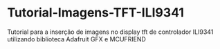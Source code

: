 # Tutorial-Imagens-TFT-ILI9341
Tutorial para a inserção de imagens no display tft de controlador ILI9341 utilizando biblioteca Adafruit GFX e MCUFRIEND
